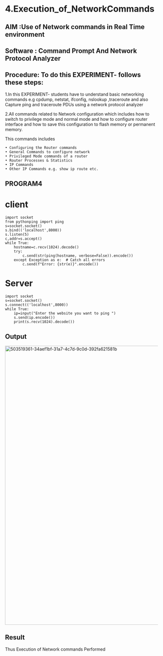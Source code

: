 # 4.Execution_of_NetworkCommands
## AIM :Use of Network commands in Real Time environment
## Software : Command Prompt And Network Protocol Analyzer
## Procedure: To do this EXPERIMENT- follows these steps:
1.In this EXPERIMENT- students have to understand basic networking commands e.g cpdump, netstat, ifconfig, nslookup ,traceroute and also Capture ping and traceroute PDUs using a network protocol analyzer

2.All commands related to Network configuration which includes how to switch to privilege mode and normal mode and how to configure router interface and how to save this configuration to flash memory or permanent memory.

This commands includes
```
• Configuring the Router commands
• General Commands to configure network
• Privileged Mode commands of a router 
• Router Processes & Statistics
• IP Commands
• Other IP Commands e.g. show ip route etc.
```
## PROGRAM4
# client 
```
import socket
from pythonping import ping
s=socket.socket()
s.bind(('localhost',8000))
s.listen(5)
c,addr=s.accept()
while True:
    hostname=c.recv(1024).decode()
    try:
        c.send(str(ping(hostname, verbose=False)).encode())
    except Exception as e:  # Catch all errors
        c.send(f"Error: {str(e)}".encode())
```
# Server
```
import socket
s=socket.socket()
s.connect(('localhost',8000))
while True:
    ip=input("Enter the website you want to ping ")
    s.send(ip.encode())
    print(s.recv(1024).decode())
```



## Output
<img width="1691" height="920" alt="503519361-34aef1bf-31a7-4c7d-9c0d-392fa621581b" src="https://github.com/user-attachments/assets/d90075f9-9944-4e81-a127-0e33d796cc9f" />

## Result
Thus Execution of Network commands Performed 

